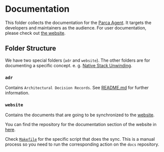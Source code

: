 # Documentation

This folder collects the documentation for the [Parca Agent](https://github.com/parca-dev/parca-agent). It targets the developers and maintainers as the audience. For user documentation, please check out [the website](https://parca.dev).

## Folder Structure

We have two special folders (`adr` and `website`). The other folders are for documenting a specific concept. e. g. [Native Stack Unwinding](./native-stack-walking/).

### `adr`

Contains `Architectural Decision Records`. See [README.md](./adr/README.md) for further information.

### `website`

Contains the documents that are going to be synchronized to the [website](https://parca.dev).

You can find the repository for the documentation section of the website in [here](https://github.com/parca-dev/docs).

Check [`Makefile`](https://github.com/parca-dev/docs/blob/main/Makefile) for the specific script that does the sync. This is a manual process so you need to run the corresponding action on the `docs` repository.
